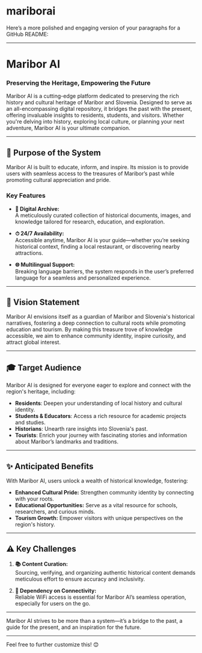 # mariborai
Here’s a more polished and engaging version of your paragraphs for a GitHub README:

---

# **Maribor AI**  
### **Preserving the Heritage, Empowering the Future**  

Maribor AI is a cutting-edge platform dedicated to preserving the rich history and cultural heritage of Maribor and Slovenia. Designed to serve as an all-encompassing digital repository, it bridges the past with the present, offering invaluable insights to residents, students, and visitors. Whether you're delving into history, exploring local culture, or planning your next adventure, Maribor AI is your ultimate companion.  

---

## **🌟 Purpose of the System**  
Maribor AI is built to educate, inform, and inspire. Its mission is to provide users with seamless access to the treasures of Maribor’s past while promoting cultural appreciation and pride.  

### **Key Features**  
- **📜 Digital Archive:**  
  A meticulously curated collection of historical documents, images, and knowledge tailored for research, education, and exploration.  

- **⏱ 24/7 Availability:**  
  Accessible anytime, Maribor AI is your guide—whether you’re seeking historical context, finding a local restaurant, or discovering nearby attractions.  

- **🌐 Multilingual Support:**  
  Breaking language barriers, the system responds in the user’s preferred language for a seamless and personalized experience.  

---

## **🎯 Vision Statement**  
Maribor AI envisions itself as a guardian of Maribor and Slovenia's historical narratives, fostering a deep connection to cultural roots while promoting education and tourism. By making this treasure trove of knowledge accessible, we aim to enhance community identity, inspire curiosity, and attract global interest.  

---

## **🎓 Target Audience**  
Maribor AI is designed for everyone eager to explore and connect with the region's heritage, including:  
- **Residents**: Deepen your understanding of local history and cultural identity.  
- **Students & Educators**: Access a rich resource for academic projects and studies.  
- **Historians**: Unearth rare insights into Slovenia's past.  
- **Tourists**: Enrich your journey with fascinating stories and information about Maribor’s landmarks and traditions.  

---

## **✨ Anticipated Benefits**  
With Maribor AI, users unlock a wealth of historical knowledge, fostering:  
- **Enhanced Cultural Pride:** Strengthen community identity by connecting with your roots.  
- **Educational Opportunities:** Serve as a vital resource for schools, researchers, and curious minds.  
- **Tourism Growth:** Empower visitors with unique perspectives on the region's history.  

---

## **⚠️ Key Challenges**  

1. **📚 Content Curation:**  
   Sourcing, verifying, and organizing authentic historical content demands meticulous effort to ensure accuracy and inclusivity.  

2. **📶 Dependency on Connectivity:**  
   Reliable WiFi access is essential for Maribor AI’s seamless operation, especially for users on the go.  

---

Maribor AI strives to be more than a system—it’s a bridge to the past, a guide for the present, and an inspiration for the future.  

---  

Feel free to further customize this! 😊
